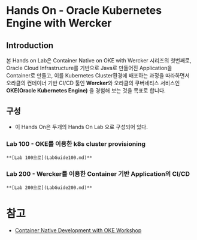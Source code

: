 # Hands On - Oracle Kubernetes Engine with Wercker

## Introduction

본 Hands on Lab은 Container Native on OKE with Wercker 시리즈의 첫번째로, Oracle Cloud Infrastructure를 기반으로 Java로 만들어진 Application을 Container로 만들고, 이를 Kubernetes Cluster환경에 배포하는 과정을 따라하면서 오라클의 컨테이너 기반 CI/CD 툴인 **Wercker**와 오라클의 쿠버네티스 서비스인 **OKE(Oracle Kubernetes Engine)** 을 경험해 보는 것을 목표로 합니다. 


## 구성

 - 이 Hands On은 두개의 Hands On Lab 으로 구성되어 있다.


### Lab 100 - OKE를 이용한 k8s cluster provisioning
    **[Lab 100으로](LabGuide100.md)**
### Lab 200 - Wercker를 이용한 Container 기반 Application의 CI/CD
    **[Lab 200으로](LabGuide200.md)**


# 참고 
  - [Container Native Development with OKE Workshop](https://github.com/DannyKang/learning-library/tree/master/workshops/container-native-development-with-oke)